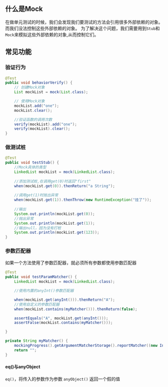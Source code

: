 ## 什么是Mock
在做单元测试的时候，我们会发现我们要测试的方法会引用很多外部依赖的对象。 而我们没法控制这些外部依赖的对象。  为了解决这个问题，我们需要用到`Stub`和`Mock`来模拟这些外部依赖的对象,从而控制它们。

## 常见功能

### 验证行为

```java
@Test
public void behaviorVerify() {
    // 创建Mock对象
    List mockList = mock(List.class);

    // 使用Mock对象
    mockList.add("one");
    mockList.clear();

    //验证函数的调用次数
    verify(mockList).add("one");
    verify(mockList).clear();
}
```

### 做测试桩

```java
@Test
public void testStub() {
    //Mock具体的类型
    LinkedList mockList = mock(LinkedList.class);
    
    //添加测试桩,在调用get(0)时返回"first"
    when(mockList.get(0)).thenReturn("a String");
    
    //调用get(1)时抛出异常
    when(mockList.get(1)).thenThrow(new RuntimeException("挂了"));
    
    //输出
    System.out.println(mockList.get(0));
    //抛出异常
    System.out.println(mockList.get(1));
    //输出null，因为没有打桩
    System.out.println(mockList.get(123));
}
```

### 参数匹配器

如果一个方法使用了参数匹配器，就必须所有参数都使用参数匹配器


```java
@Test
public void testParamMatcher() {
    LinkedList mockList = mock(LinkedList.class);

    //使用内置的anyInt()参数匹配器

    when(mockList.get(anyInt())).thenReturn("A");
    //使用自定义的参数匹配器
    when(mockList.contains(myMatcher())).thenReturn(false);

    assertEquals("A", mockList.get(anyInt()));
    assertFalse(mockList.contains(myMatcher()));

}

private String myMatcher() {
    mockingProgress().getArgumentMatcherStorage().reportMatcher((new InstanceOf(String.class, "<aaaaa>")));
    return "";
}
```

#### eq()与anyObject
`eq()`，将传入的参数作为参数
`anyObject()` 返回一个假的值